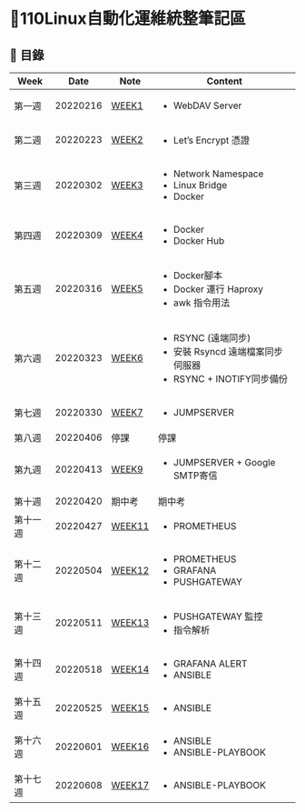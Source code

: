 # 📓110Linux自動化運維統整筆記區  

## 💭 目錄
|  Week  |  Date  |  Note  | Content | 
| ------ | ------ | ------ | ------ |
| 第一週 | 20220216 | [WEEK1](WEEK1/week1.md) | <ul><li>WebDAV Server |
| 第二週 | 20220223 | [WEEK2](WEEK2/week2.md) | <ul><li>Let’s Encrypt 憑證 |
| 第三週 | 20220302 | [WEEK3](WEEK3/week3.md) | <ul><li>Network Namespace<li>Linux Bridge<li>Docker |
| 第四週 | 20220309 | [WEEK4](WEEK4/week4.md) | <ul><li>Docker<li>Docker Hub |
| 第五週 | 20220316 | [WEEK5](WEEK5/week5.md) | <ul><li>Docker腳本<li>Docker 運行 Haproxy<li>awk 指令用法 |
| 第六週 | 20220323 | [WEEK6](WEEK6/week6.md) | <ul><li>RSYNC (遠端同步)<li>安裝 Rsyncd 遠端檔案同步伺服器<li>RSYNC + INOTIFY同步備份 |
| 第七週 | 20220330 | [WEEK7](WEEK7/week7.md) | <ul><li>JUMPSERVER |
| 第八週 | 20220406 | 停課 | 停課 |
| 第九週 | 20220413 | [WEEK9](WEEK9/week9.md) | <ul><li>JUMPSERVER + Google SMTP寄信 |
| 第十週 | 20220420 | 期中考 | 期中考 |
| 第十一週 | 20220427 | [WEEK11](WEEK11/week11.md) | <ul><li>PROMETHEUS |
| 第十二週 | 20220504 | [WEEK12](WEEK12/week12.md) | <ul><li>PROMETHEUS<li>GRAFANA<li>PUSHGATEWAY |
| 第十三週 | 20220511 | [WEEK13](WEEK13/week13.md) | <ul><li>PUSHGATEWAY 監控<li>指令解析 |
| 第十四週 | 20220518 | [WEEK14](WEEK14/week14.md) | <ul><li>GRAFANA ALERT<li>ANSIBLE |
| 第十五週 | 20220525 | [WEEK15](WEEK15/week15.md) | <ul><li>ANSIBLE |
| 第十六週 | 20220601 | [WEEK16](WEEK16/week16.md) | <ul><li>ANSIBLE<li>ANSIBLE-PLAYBOOK |
| 第十七週 | 20220608 | [WEEK17](WEEK17/week17.md) | <ul><li>ANSIBLE-PLAYBOOK |
